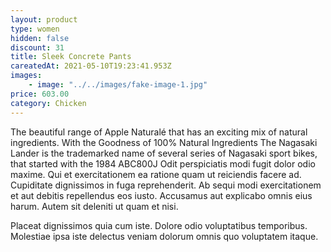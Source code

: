 ```yaml
---
layout: product
type: women
hidden: false
discount: 31
title: Sleek Concrete Pants
careatedAt: 2021-05-10T19:23:41.953Z
images:
    - image: "../../images/fake-image-1.jpg"
price: 603.00
category: Chicken
---
```

The beautiful range of Apple Naturalé that has an exciting mix of natural ingredients. With the Goodness of 100% Natural Ingredients
The Nagasaki Lander is the trademarked name of several series of Nagasaki sport bikes, that started with the 1984 ABC800J
Odit perspiciatis modi fugit dolor odio maxime. Qui et exercitationem ea ratione quam ut reiciendis facere ad. Cupiditate dignissimos in fuga reprehenderit. Ab sequi modi exercitationem et aut debitis repellendus eos iusto. Accusamus aut explicabo omnis eius harum. Autem sit deleniti ut quam et nisi.
 Placeat dignissimos quia cum iste. Dolore odio voluptatibus temporibus. Molestiae ipsa iste delectus veniam dolorum omnis quo voluptatem itaque.
